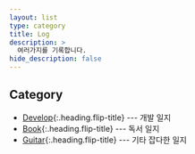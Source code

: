 ```yaml
---
layout: list
type: category
title: Log
description: >
  여러가지를 기록합니다.
hide_description: false
---
```

<!-- blank -->

## Category
* [Develop]{:.heading.flip-title} --- 개발 일지  
* [Book]{:.heading.flip-title} --- 독서 일지  
* [Guitar]{:.heading.flip-title} --- 기타 잡다한 일지    

[Develop]:  /develop/
[Book]:     /book/
[Guitar]:   /guitar/
